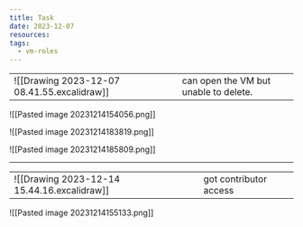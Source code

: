 ```yaml
---
title: Task
date: 2023-12-07
resources: 
tags:
  - vm-roles
---
```

|                                             |                                       |
| ------------------------------------------- | ------------------------------------- |
| ![[Drawing 2023-12-07 08.41.55.excalidraw]] | can open the VM but unable to delete. | 

![[Pasted image 20231214154056.png]]

![[Pasted image 20231214183819.png]]


![[Pasted image 20231214185809.png]]

---

|                                             |                        |
| ------------------------------------------- | ---------------------- |
| ![[Drawing 2023-12-14 15.44.16.excalidraw]] | got contributor access | 

![[Pasted image 20231214155133.png]]


